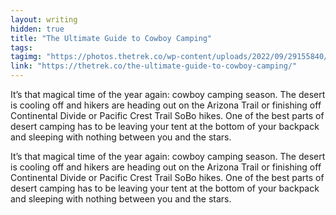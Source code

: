 ```yaml
---
layout: writing
hidden: true
title: "The Ultimate Guide to Cowboy Camping"
tags: 
tagimg: "https://photos.thetrek.co/wp-content/uploads/2022/09/29155840/featimg_cowboycampingguide.png?tr=w-320"
link: "https://thetrek.co/the-ultimate-guide-to-cowboy-camping/"
---
```


It’s that magical time of the year again: cowboy camping season. The desert is cooling off and hikers are heading out on the Arizona Trail or finishing off Continental Divide or Pacific Crest Trail SoBo hikes. One of the best parts of desert camping has to be leaving your tent at the bottom of your backpack and sleeping with nothing between you and the stars.


It’s that magical time of the year again: cowboy camping season. The desert is cooling off and hikers are heading out on the Arizona Trail or finishing off Continental Divide or Pacific Crest Trail SoBo hikes. One of the best parts of desert camping has to be leaving your tent at the bottom of your backpack and sleeping with nothing between you and the stars.